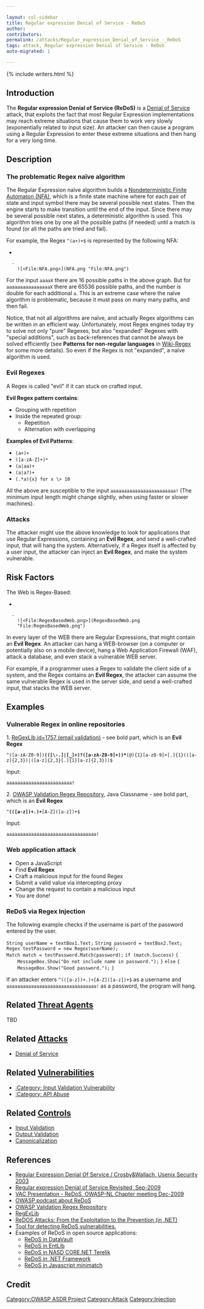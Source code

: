 ```yaml
---

layout: col-sidebar
title: Regular expression Denial of Service - ReDoS
author: 
contributors: 
permalink: /attacks/Regular_expression_Denial_of_Service_-_ReDoS
tags: attack, Regular expression Denial of Service - ReDoS
auto-migrated: 1

---
```


{% include writers.html %}

## Introduction

The **Regular expression Denial of Service (ReDoS)** is a [Denial of
Service](Denial_of_Service "wikilink") attack, that exploits the fact
that most Regular Expression implementations may reach extreme
situations that cause them to work very slowly (exponentially related to
input size). An attacker can then cause a program using a Regular
Expression to enter these extreme situations and then hang for a very
long time.

## Description

### The problematic Regex naïve algorithm

The Regular Expression naïve algorithm builds a [Nondeterministic Finite
Automaton
(NFA)](http://en.wikipedia.org/wiki/Nondeterministic_finite_state_machine),
which is a finite state machine where for each pair of state and input
symbol there may be several possible next states. Then the engine starts
to make transition until the end of the input. Since there may be
several possible next states, a deterministic algorithm is used. This
algorithm tries one by one all the possible paths (if needed) until a
match is found (or all the paths are tried and fail).

For example, the Regex `^(a+)+$` is represented by the following
NFA:

  -

      -
        ![<File:NFA.png>](NFA.png "File:NFA.png")

For the input `aaaaX` there are 16 possible paths in the above
graph. But for `aaaaaaaaaaaaaaaaX` there are 65536 possible paths,
and the number is double for each additional `a`. This is an extreme
case where the naïve algorithm is problematic, because it must pass on
many many paths, and then fail.

Notice, that not all algorithms are naïve, and actually Regex algorithms
can be written in an efficient way. Unfortunately, most Regex engines
today try to solve not only "pure" Regexes, but also "expanded" Regexes
with "special additions", such as back-references that cannot be always
be solved efficiently (see **Patterns for non-regular languages** in
[Wiki-Regex](http://en.wikipedia.org/wiki/Regular_expression) for some
more details). So even if the Regex is not "expanded", a naïve algorithm
is used.

### Evil Regexes

A Regex is called "evil" if it can stuck on crafted input.

**Evil Regex pattern contains**:

  - Grouping with repetition
  - Inside the repeated group:
      - Repetition
      - Alternation with overlapping

**Examples of Evil Patterns**:

  - `(a+)+`
  - `([a-zA-Z]+)*`
  - `(a|aa)+`
  - `(a|a?)+`
  - `(.*a){x} for x \> 10`

All the above are susceptible to the input
`aaaaaaaaaaaaaaaaaaaaaaaa!` (The minimum input length might change
slightly, when using faster or slower machines).

### Attacks

The attacker might use the above knowledge to look for applications that
use Regular Expressions, containing an **Evil Regex**, and send a
well-crafted input, that will hang the system. Alternatively, if a Regex
itself is affected by a user input, the attacker can inject an **Evil
Regex**, and make the system vulnerable.

## Risk Factors

The Web is Regex-Based:

  -

      -
        ![<File:RegexBasedWeb.png>](RegexBasedWeb.png
        "File:RegexBasedWeb.png")

In every layer of the WEB there are Regular Expressions, that might
contain an **Evil Regex**. An attacker can hang a WEB-browser (on a
computer or potentially also on a mobile device), hang a Web Application
Firewall (WAF), attack a database, and even stack a vulnerable WEB
server.

For example, if a programmer uses a Regex to validate the client side of
a system, and the Regex contains an **Evil Regex**, the attacker can
assume the same vulnerable Regex is used in the server side, and send a
well-crafted input, that stacks the WEB server.

## Examples

### Vulnerable Regex in online repositories

1\. [ReGexLib,id=1757 (email
validation)](http://regexlib.com/REDetails.aspx?regexp_id=1757) - see
bold part, which is an **Evil Regex**

`^([a-zA-Z0-9])`**`(([\-.]|[_]+)?([a-zA-Z0-9]+))*`**`(@){1}[a-z0-9]+[.]{1}(([a-z]{2,3})|([a-z]{2,3}[.]{1}[a-z]{2,3}))$`

Input:

`aaaaaaaaaaaaaaaaaaaaaaaa!`

2\. [OWASP Validation Regex
Repository](OWASP_Validation_Regex_Repository "wikilink"), Java
Classname - see bold part, which is an **Evil Regex**

`^`**`(([a-z])+.)+`**`[A-Z]([a-z])+$`

Input:

`aaaaaaaaaaaaaaaaaaaaaaaaaaaaaaaaa!`

### Web application attack

  - Open a JavaScript
  - Find **Evil Regex**
  - Craft a malicious input for the found Regex
  - Submit a valid value via intercepting proxy
  - Change the request to contain a malicious input
  - You are done\!

### ReDoS via Regex Injection

The following example checks if the username is part of the password
entered by the user.

`String userName = textBox1.Text;`
`String password = textBox2.Text;`
`Regex testPassword = new Regex(userName);`
`Match match = testPassword.Match(password);`
`if (match.Success)`
`{`
`    MessageBox.Show("Do not include name in password.");`
`}`
`else`
`{`
`    MessageBox.Show("Good password.");`
`}`

If an attacker enters `^(([a-z])+.)+[A-Z]([a-z])+$` as a username
and `aaaaaaaaaaaaaaaaaaaaaaaaaaaaaaaaa!` as a password, the program
will hang.

## Related [Threat Agents](Threat_Agents "wikilink")

TBD

## Related [Attacks](https://owasp.org/www-community/attacks/)

  - [Denial of Service](Denial_of_Service "wikilink")

## Related [Vulnerabilities](https://owasp.org/www-community/vulnerabilities/)

  - [:Category: Input Validation
    Vulnerability](:Category:_Input_Validation_Vulnerability "wikilink")
  - [:Category: API Abuse](:Category:_API_Abuse "wikilink")

## Related [Controls](https://owasp.org/www-community/controls/)

  - [Input Validation](Input_Validation "wikilink")
  - [Output Validation](Output_Validation "wikilink")
  - [Canonicalization](Canonicalization "wikilink")

## References

  - [Regular Expression Denial Of Service / Crosby\&Wallach, Usenix
    Security 2003](http://www.cs.rice.edu/~scrosby/hash/slides/USENIX-RegexpWIP.2.ppt)
  - [Regular expression Denial of Service Revisited,
    Sep-2009](http://www.checkmarx.com/NewsDetails.aspx?id=23&cat=3)
  - [VAC Presentation - ReDoS, OWASP-NL Chapter meeting
    Dec-2009](Media:20091210_VAC-REGEX_DOS-Adar_Weidman.pdf "wikilink")
  - [OWASP podcast about ReDoS](Podcast_56 "wikilink")
  - [OWASP Validation Regex
    Repository](OWASP_Validation_Regex_Repository "wikilink")
  - [RegExLib](http://regexlib.com/)
  - [ReDOS Attacks: From the Exploitation to the Prevention (in
    .NET)](https://dzone.com/articles/regular-expressions-denial)
  - [Tool for detecting ReDoS
    vulnerabilities.](http://www.cs.bham.ac.uk/~hxt/research/rxxr.shtml)
  - Examples of ReDoS in open source applications:
      - [ReDoS in
        DataVault](http://web.nvd.nist.gov/view/vuln/detail?vulnId=CVE-2009-3277)
      - [ReDoS in
        EntLib](http://web.nvd.nist.gov/view/vuln/detail?vulnId=CVE-2009-3275)
      - [ReDoS in NASD CORE.NET
        Terelik](http://web.nvd.nist.gov/view/vuln/detail?vulnId=CVE-2009-3276)
      - [ReDoS in .NET
        Framework](http://blog.malerisch.net/2015/09/net-mvc-redos-denial-of-service-vulnerability-cve-2015-2526.html)
      - [ReDoS in Javascript
        minimatch](https://nodesecurity.io/advisories/118)

## Credit

[Category:OWASP ASDR Project](Category:OWASP_ASDR_Project "wikilink")
[Category:Attack](Category:Attack "wikilink")
[Category:Injection](https://owasp.org/www-community/Injection_Flaws)
